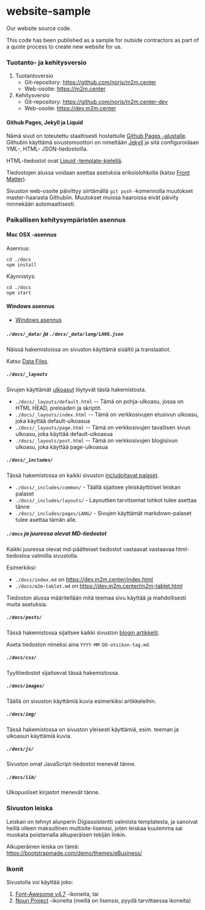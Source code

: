# website-sample

Our website source code.

This code has been published as a sample for outside contractors as part of a quote process to create new website for us.

### Tuotanto- ja kehitysversio

 1. Tuotantoversio
     * Git-repository: https://github.com/norjs/m2m.center
     * Web-osoite: https://m2m.center
 2. Kehitysversio
     * Git-repository: https://github.com/norjs/m2m.center-dev
     * Web-osoite: https://dev.m2m.center

#### Github Pages, Jekyll ja Liquid

Nämä sivut on toteutettu staattisesti hostattulle [Github Pages -alustalle](https://pages.github.com/). Githubin 
käyttämä sivustomoottori on nimeltään [Jekyll](https://jekyllrb.com/) ja sitä configuroidaan YML-, HTML- 
JSON-tiedostoilla. 

HTML-tiedostot ovat [Liquid -template-kielellä](https://shopify.github.io/liquid/basics/introduction/).

Tiedostojen alussa voidaan asettaa asetuksia erikoislohkolla (katso [Front Matter](https://jekyllrb.com/docs/front-matter/)).

Sivuston web-osoite päivittyy siirtämällä `git push` -komennolla muutokset master-haarasta Githubiin. Muutokset muissa 
haaroissa eivät päivity minnekään automaattisesti.

### Paikallisen kehitysympäristön asennus

#### Mac OSX -asennus

Asennus: 

```
cd ./docs
npm install
```

Käynnistys: 

```
cd ./docs
npm start
```

#### Windows asennus

 * [Windows asennus](https://jekyllrb.com/docs/installation/windows/) 

##### `./docs/_data/` ja `./docs/_data/lang/LANG.json`

Näissä hakemistoissa on sivuston käyttämä sisältö ja translaatiot. 

Katso [Data Files](https://jekyllrb.com/docs/datafiles/). 

##### `./docs/_layouts`

Sivujen käyttämät [ulkoasut](https://jekyllrb.com/docs/layouts/) löytyvät tästä hakemistosta. 

 * `./docs/_layouts/default.html` -- Tämä on pohja-ulkoasu, jossa on HTML HEAD, preloaderi ja skriptit.
 * `./docs/_layouts/index.html` -- Tämä on verkkosivujen etusivun ulkoasu, joka käyttää default-ulkoasua
 * `./docs/_layouts/page.html` -- Tämä on verkkosivujen tavallisen sivun ulkoasu, joka käyttää default-ulkoasua
 * `./docs/_layouts/post.html` -- Tämä on verkkosivujen blogisivun ulkoasu, joka käyttää page-ulkoasua
 
##### `./docs/_includes/`

Tässä hakemistossa on kaikki sivuston [includoitavat palaset](https://jekyllrb.com/docs/includes/). 

 * `./docs/_includes/common/` - Täällä sijaitsee yleiskäyttöiset leiskan palaset
 * `./docs/_includes/layouts/` - Layouttien tarvitsemat lohkot tulee asettaa tänne
 * `./docs/_includes/pages/LANG/` - Sivujen käyttämät markdown-palaset tulee asettaa tämän alle.

##### `./docs` ja juuressa olevat MD-tiedostot

Kaikki juuressa olevat md-päätteiset tiedostot vastaavat vastaavaa html-tiedostoa valmiilla sivustolla. 

Esimerkiksi:

 * `./docs/index.md` on https://dev.m2m.center/index.html
 * `./docs/m2m-tablet.md` on https://dev.m2m.center/m2m-tablet.html

Tiedoston alussa määritellään mitä teemaa sivu käyttää ja mahdollisesti muita asetuksia.

##### `./docs/posts/`

Tässä hakemistossa sijaitsee kaikki sivuston [blogin artikkelit](https://jekyllrb.com/docs/posts/). 

Aseta tiedoston nimeksi aina `YYYY-MM-DD-otsikon-tag.md`.

##### `./docs/css/`

Tyylitiedostot sijaitsevat tässä hakemistossa.

##### `./docs/images/`

Täällä on sivuston käyttämiä kuvia esimerkiksi artikkeleihin.

##### `./docs/img/`

Tässä hakemistossa on sivuston yleisesti käyttämiä, esim. teeman ja ulkoasun käyttämiä kuvia.

##### `./docs/js/`

Sivuston omat JavaScript-tiedostot menevät tänne.

##### `./docs/lib/`

Ulkopuoliset kirjastot menevät tänne.

### Sivuston leiska

Leiskan on tehnyt alunperin Digiassistentti valmiista templatesta, ja sanoivat 
heillä olleen maksullinen multisite-lisenssi, joten leiskaa kuulemma sai 
muokata poistamalla alkuperäisen tekijän linkin.

Alkuperäinen leiska on tämä: https://bootstrapmade.com/demo/themes/eBusiness/

### Ikonit

Sivustolla voi käyttää joko:

 1. [Font-Awesome v4.7](https://fontawesome.com/v4.7.0/icons/) -ikoneita, tai
 2. [Noun Project](https://thenounproject.com/) -ikoneita (meillä on lisenssi, pyydä tarvittaessa ikoneita)
